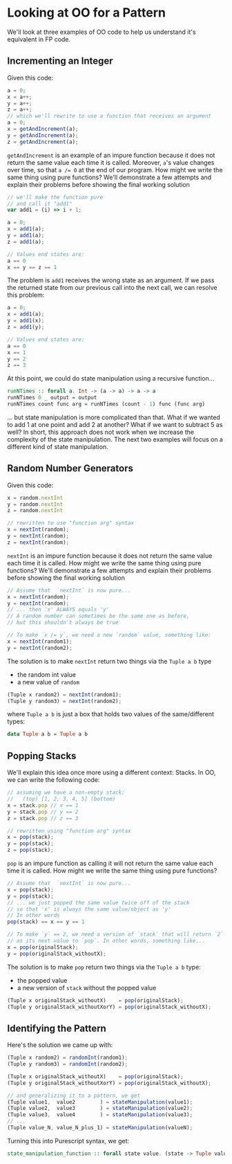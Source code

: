 # Looking at OO for a Pattern

We'll look at three examples of OO code to help us understand it's equivalent in FP code.

## Incrementing an Integer

Given this code:
```javascript
a = 0;
x = a++;
y = a++;
z = a++;
// which we'll rewrite to use a function that receives an argument
a = 0;
x = getAndIncrement(a);
y = getAndIncrement(a);
z = getAndIncrement(a);
```
`getAndIncrement` is an example of an impure function because it does not return the same value each time it is called. Moreover, `a`'s value changes over time, so that `a /= 0` at the end of our program. How might we write the same thing using pure functions? We'll demonstrate a few attempts and explain their problems before showing the final working solution

```javascript
// we'll make the function pure
// and call it "add1"
var add1 = (i) => i + 1;

a = 0;
x = add1(a);
y = add1(a);
z = add1(a);

// Values end states are:
a == 0
x == y == z == 1
```
The problem is `add1` receives the wrong state as an argument. If we pass the returned state from our previous call into the next call, we can resolve this problem:
```javascript
a = 0;
x = add1(a);
y = add1(x);
z = add1(y);

// Values end states are:
a == 0
x == 1
y == 2
z == 3
```
At this point, we could do state manipulation using a recursive function...
```haskell
runNTimes :: forall a. Int -> (a -> a) -> a -> a
runNTimes 0 _ output = output
runNTimes count func arg = runNTimes (count - 1) func (func arg)
```
... but state manipulation is more complicated than that. What if we wanted to add 1 at one point and add 2 at another? What if we want to subtract 5 as well? In short, this approach does not work when we increase the complexity of the state manipulation. The next two examples will focus on a different kind of state manipulation.

## Random Number Generators

Given this code:
```javascript
x = random.nextInt
y = random.nextInt
z = random.nextInt

// rewritten to use "function arg" syntax
x = nextInt(random);
y = nextInt(random);
z = nextInt(random);
```
`nextInt` is an impure function because it does not return the same value each time it is called. How might we write the same thing using pure functions? We'll demonstrate a few attempts and explain their problems before showing the final working solution
```javascript
// Assume that  `nextInt` is now pure...
x = nextInt(random);
y = nextInt(random);
// ... then 'x' ALWAYS equals 'y'
// A random number can sometimes be the same one as before,
// but this shouldn't always be true

// To make `x /= y`, we need a new `random` value, something like:
x = nextInt(random1);
y = nextInt(random2);
```
The solution is to make `nextInt` return two things via the `Tuple a b` type
- the random int value
- a new value of `random`
```javascript
(Tuple x random2) = nextInt(random1);
(Tuple y random3) = nextInt(random2);
```
where `Tuple a b` is just a box that holds two values of the same/different types:
```haskell
data Tuple a b = Tuple a b
```
## Popping Stacks

We'll explain this idea once more using a different context: Stacks. In OO, we can write the following code:
```javascript
// assuming we have a non-empty stack:
//   (top) [1, 2, 3, 4, 5] (bottom)
x = stack.pop // x == 1
y = stack.pop // y == 2
z = stack.pop // z == 3

// rewritten using "function arg" syntax
x = pop(stack);
y = pop(stack);
z = pop(stack);
```

`pop` is an impure function as calling it will not return the same value each time it is called. How might we write the same thing using pure functions?
```javascript
// Assume that  `nextInt` is now pure...
x = pop(stack);
y = pop(stack);
// ... we just popped the same value twice off of the stack
// so that 'x' is always the same value/object as 'y'
// In other words
pop(stack) == x == y == 1

// To make `y` == 2, we need a version of `stack` that will return `2`
// as its next value to `pop`. In other words, something like...
x = pop(originalStack);
y = pop(originalStack_withoutX);
```
The solution is to make `pop` return two things via the `Tuple a b` type:
- the popped value
- a new version of `stack` without the popped value
```javascript
(Tuple x originalStack_withoutX)    = pop(originalStack);
(Tuple y originalStack_withoutXorY) = pop(originalStack_withoutX);
```

## Identifying the Pattern

Here's the solution we came up with:
```javascript
(Tuple x random2) = randomInt(random1);
(Tuple y random3) = randomInt(random2);

(Tuple x originalStack_withoutX)    = pop(originalStack);
(Tuple y originalStack_withoutXorY) = pop(originalStack_withoutX);

// and generalizing it to a pattern, we get
(Tuple value1,  value2        ) = stateManipulation(value1);
(Tuple value2,  value3        ) = stateManipulation(value2);
(Tuple value3,  value4        ) = stateManipulation(value3);
// ...
(Tuple value_N, value_N_plus_1) = stateManipulation(valueN);
```
Turning this into Purescript syntax, we get:
```haskell
state_manipulation_function :: forall state value. (state -> Tuple value state)
```
